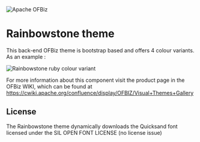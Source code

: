 <img src="https://camo.githubusercontent.com/b313d4ec52b77b5024e2988aaf76720258233e69/68747470733a2f2f6f6662697a2e6170616368652e6f72672f696d616765732f6f6662697a5f6c6f676f2e706e67" alt="Apache OFBiz" />


# Rainbowstone theme
This back-end OFBiz theme is bootstrap based and offers 4 colour variants. As an example :

<img src="https://raw.githubusercontent.com/apache/ofbiz-framework/trunk/themes/rainbowstone/webapp/rainbowstone/images/themeRuby.png" alt="Rainbowstone ruby colour variant" />

For more information about this component visit the product page in the OFBiz WIKI,
which can be found at https://cwiki.apache.org/confluence/display/OFBIZ/Visual+Themes+Gallery

## License
The Rainbowstone theme dynamically downloads the Quicksand font licensed under the SIL OPEN FONT LICENSE (no license issue)
